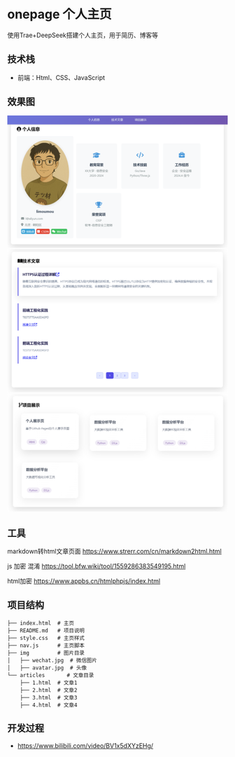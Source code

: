 # onepage 个人主页

使用Trae+DeepSeek搭建个人主页，用于简历、博客等

## 技术栈

- 前端：Html、CSS、JavaScript


## 效果图

![](img/1.png)
![](img/2.png)
![](img/3.png)


## 工具

markdown转html文章页面 https://www.strerr.com/cn/markdown2html.html

js 加密 混淆 https://tool.bfw.wiki/tool/1559286383549195.html

html加密 https://www.appbs.cn/htmlphpjs/index.html

## 项目结构

```
├── index.html  # 主页
├── README.md   # 项目说明
├── style.css   # 主页样式
├── nav.js      # 主页脚本
├── img         # 图片目录
│   ├── wechat.jpg  # 微信图片
│   ├── avatar.jpg  # 头像
└── articles       # 文章目录
    ├── 1.html  # 文章1
    ├── 2.html  # 文章2
    ├── 3.html  # 文章3
    ├── 4.html  # 文章4
```

## 开发过程

- https://www.bilibili.com/video/BV1x5dXYzEHg/
